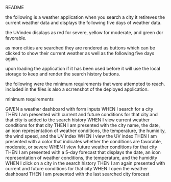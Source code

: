 README 


the following is a weather application when you search a city it retireves the current weather data and displays the following five days of weather data. 

the UVindex displays as red for severe, yellow for moderate, and green dor favorable. 

as more cities are searched they are rendered as buttons which can be clicked to show their current weather as well as the following five days again. 

upon loading the application if it has been used before it will use the local storage to keep and render the search history buttons. 





the following were the minimum requirements that were attempted to reach. 
included in the files is also a scrrenshot of the deployed application. 

minimum requirements 

GIVEN a weather dashboard with form inputs
WHEN I search for a city
THEN I am presented with current and future conditions for that city and that city is added to the search history
WHEN I view current weather conditions for that city
THEN I am presented with the city name, the date, an icon representation of weather conditions, the temperature, the humidity, the wind speed, and the UV index
WHEN I view the UV index
THEN I am presented with a color that indicates whether the conditions are favorable, moderate, or severe
WHEN I view future weather conditions for that city
THEN I am presented with a 5-day forecast that displays the date, an icon representation of weather conditions, the temperature, and the humidity
WHEN I click on a city in the search history
THEN I am again presented with current and future conditions for that city
WHEN I open the weather dashboard
THEN I am presented with the last searched city forecast
